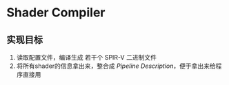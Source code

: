 # Shader Compiler

## 实现目标

1. 读取配置文件，编译生成 若干个 SPIR-V 二进制文件
2. 将所有shader的信息拿出来，整合成 *Pipeline Description*，便于拿出来给程序直接用